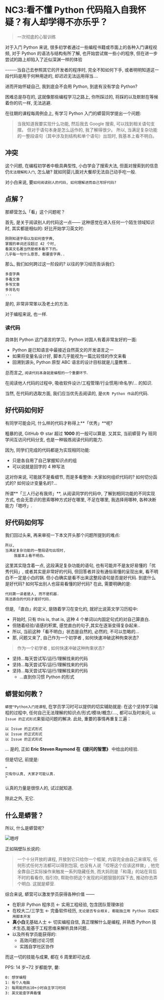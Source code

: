 # NC3:看不懂 Python 代码陷入自我怀疑？有人却学得不亦乐乎？
> 一次彻底的心智训练

对于入门 Python 来说, 很多初学者通过一些编程书籍或市面上的各种入门课程视频, 对于 Python 的语法与结构有所了解, 也开始尝试做一些小的程序, 但在进一步尝试的路上却陷入了近似深渊一样的体验

------当自己去参照其它的开发者的程序时, 完全不知如何下手, 或者明明知道这一段代码是用于何种用途的, 却迟迟无法运用得当....

进而开始怀疑自己, 我到底会不会用 Python, 到底有没有学会 Python?

困难总是存在的, 这就像那些编程学习之路上, 你所踩过的, 将踩的以及默默在等候着你的坑一样, 无法逃避. 

在往期的课程每周例会上, 有学习 Python 入门的蟒营同学提出一个问题: 

> 当我知道我要实现什么功能, 然后我去 Google 搜索, 可以找到相关语句支撑。
> 但对于语句本身是怎么运作的, 我了解得很少。
> 所以, 当满足复杂功能的一整段语句（其中涉及到结构和单个语句）出现时, 我基本上看不明白。



## 冲突

这个问题, 在编程初学者中极具典型性, 小白学会了搜索大法, 但面对搜索到的信息仍`无法理解和入门`, 怎么破? 就如同婴儿面对大餐却无法自己动手吃一般.

对小白来说, 要`如何阅读别人的代码, 如何理解进而自己写好代码? `


## 点解？

那蟒营怎么「看」这个问题呢？

首先, 是关于阅读别人的代码这一点——
这种感觉在进入任何一个陌生领域知识时, 其实都是相似的: 
好比开始学习英文时:

    刚刚知道字母以及如何查字典,
    掌握的单词还没超过 42 个时,
    看英文名著当然是根本看不下的。
    几乎每一句什么意思, 都要查字典..

那么, 我们如何跨过这一阶段的? 以往的学习经历告诉我们:

    多查字典
    多看文章
    多写文章
    多背名句
    ...

是的, 非常非常笨以及老土的方法.

对于编程来说, 也一样.

### 读代码

具体到 Python 这门语言的学习，Python 对国人有着非常友好的一面:

- Python 是已知语言中最接近自然英文的开发语言之一
- 如果将变量名设计好, 脚本几乎能视为一篇比较怪的作文来看
- 回溯到源头, Python 原型 ABC 语言的设计目标就是儿童教育...

总而言之, `阅读代码本身就是编程的一个重要环节`.

在阅读他人代码的过程中, 吸收软件设计/工程管理/行业惯用/命名学/... 的知识.

当然, 在代码的选取方面, 我们应当优先去阅读的, 是`优秀 Python 作品`的代码.


## 好代码如何好



有同学可能会问, 什么样的代码才称得上**「优秀」**呢?

粗暴的说, GitHub 中 star 超过 **1000** 的一般可以算是.
又其实, 当前蟒营 Py 班同学间互访问代码分支, 也是一种锻炼阅读代码的能力.

因为, 同学们完成的代码都是为实现相同功能:

- 只是各自用了自己掌握知识点的组
- 可以说就是回字的 4 种写法

这对你来说, 可能就不是看细节, 而是多看整体: 大家如何组织代码的? 如何切分函式的? 如何设计变量名的?...

所谓**「三人行必有我师」**, 从阅读同学的代码中, 了解到相同功能的不同实现方式, 也会无意识的思索哪种方式好在哪里, 不足在哪里, 我选择用哪种, 各种决断能力「嗯哼」.


## 好代码如何写


我们回过头来, 再来审视一下本文开头那个问题所提到的难点: 

    所以, 
    当满足复杂功能的一整段语句出现时, 
        我基本上看不明白。

这里其实隐含着一点, 这段满足复杂功能的语句, 也有可能并不是友好易懂的「优秀代码」,  或者其实是非常好的代码, 但回答者并没有通俗易懂的呈现出来, 看不明白不一定是小白的锅. 但小白确实是看不出来这整段语句是否是好代码.
到底什么是好代码? 如何写出别人也容易看懂的好代码? 在此, 需要明确的是: 

    代码第一读者是人, 而不是机器.
    简洁直白的代码才是好代码.

但是, 「直白」的定义, 是随着学习在变化的, 就好比说英文学习历程中:


- 开始时, 只有 this is, that is, 这种 4 个单词以内固定句式的对自己算直白.
- 但随着经验/语感的积累, 感觉直白的句子,其实在逐渐变得复杂起来..
- 所以, 当前这种「看不明白」状态是自然的, 必然的, 不可以忽略的...
- 那, 问题又来了, 自己作为一个初学者 , 如何快速冲破这种拘束状态? 


    
> 作为一个初学者 , 如何快速冲破这种拘束状态? 

- 坚持...每天尝试写/运行/理解找来的代码 
- 坚持...每天尝试写/运行/理解找来的代码
- 坚持...每天尝试写/运行/理解找来的代码
    + ...直到你习惯 Python 的形式


## 蟒营如何教？

`蟒营™Python入门班课程`, 在学员学习时可以提供的切实辅助就是:
在这个坚持学习编程的过程中, 任何自己无法理解的知识点/形式/模块/概念/...., 都可以及时来问, `以 Issue 的正式形式`来驱动问题的解决.
此处, 重要的事情再重复三遍：

    以 Issue 的正式形式
    以 Issue 的正式形式
    以 Issue 的正式形式

... 是的, 正如  **Eric Steven Raymond 在《提问的智慧》** 中给出的经验.

但是切记, 前提是: 


    “
    只有你认真, 大家才可能认真.
    ”

认真的力量是很惊人的, 试过就知道.

除此之外, 无它.

## 什么是蟒营？

所以, 什么是蟒营呢?


![嗯哼](https://ipic.zoomquiet.top/2019-09-08-theory101camp_v2.jpg)




正如隔壁队长说的:

> 一个十分开放的课程, 开放到它只给你一个框架, 内容完全由自己来填写, 任何形式任何方法都可以得到包容, 也没有人说「哎呀这个应该这样做」, 他完全靠自己实际操作来触发一系列隐藏任务, 而大妈则是「和蔼」的站在背后不时的看看你, 指引你, 帮助你把这个发现的问题狠狠的踩下去, 推动你去弄个明白. 这就是蟒营. 


综合来说, 蟒营可以激发学员获得各种价值 ——

- 在职非 Python 程序员 <- 实用工程经验, 包含团队管理体验
- 在校大二/三学生 <- 完备软件经历, `无论是否专业相关, 都能独立用 Python 完成实用脚本开发`
- **真小白**无基础人士 <- 切实编程自信, 真正理解什么是编程, 并熟悉 Python 技术生态,能基于工程思维来解析具体问题..
- 以及所有学员能获得的:
    + 高效问题讨论习惯
    + 实践自学社区协作

而这一切的技能与成果, 都在 6 周里即可达成.

PPS: 14 岁~72 岁都能学, 嘦:

    0: 想学编程 
    1: 有个人电脑 
    2: 每周能挤出10+小时自主学习时间 
    3: 英文能查字典看懂

